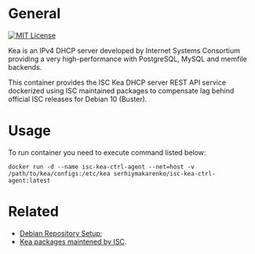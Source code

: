 # General
[![MIT License](https://img.shields.io/badge/License-MIT-blue.svg?style=flat)](https://github.com/SerhiyMakarenko/isc-kea-dockerized/blob/isc-kea-ctrl-agent/stable/LICENSE)

Kea is an IPv4 DHCP server developed by Internet Systems Consortium providing a very high-performance with PostgreSQL, MySQL and memfile backends. 

This container provides the ISC Kea DHCP server REST API service dockerized using ISC maintained packages to compensate lag behind official ISC releases for Debian 10 (Buster).

# Usage
To run container you need to execute command listed below:
```
docker run -d --name isc-kea-ctrl-agent --net=host -v /path/to/kea/configs:/etc/kea serhiymakarenko/isc-kea-ctrl-agent:latest
```

# Related
- [Debian Repository Setup](https://cloudsmith.io/~isc/repos/kea-1-6/setup/#formats-deb);
- [Kea packages maintened by ISC](https://cloudsmith.io/~isc/repos/kea-1-6/packages/).